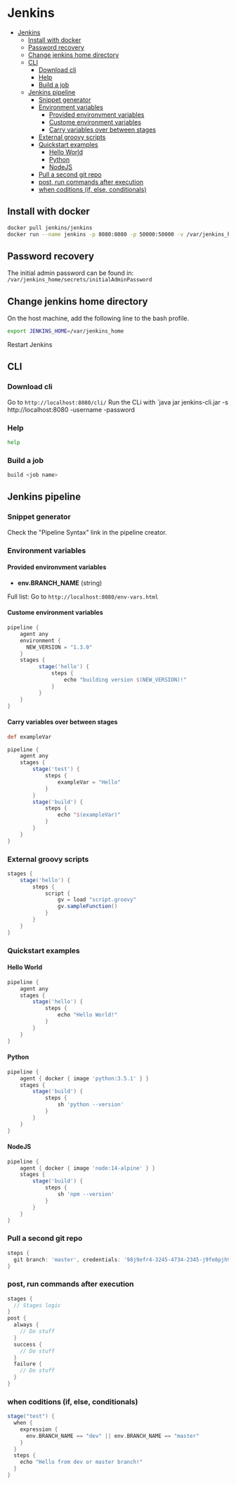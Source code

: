 # Jenkins
<!--ts-->
* [Jenkins](jenkins.md#jenkins)
   * [Install with docker](jenkins.md#install-with-docker)
   * [Password recovery](jenkins.md#password-recovery)
   * [Change jenkins home directory](jenkins.md#change-jenkins-home-directory)
   * [CLI](jenkins.md#cli)
      * [Download cli](jenkins.md#download-cli)
      * [Help](jenkins.md#help)
      * [Build a job](jenkins.md#build-a-job)
   * [Jenkins pipeline](jenkins.md#jenkins-pipeline)
      * [Snippet generator](jenkins.md#snippet-generator)
      * [Environment variables](jenkins.md#environment-variables)
         * [Provided environvment variables](jenkins.md#provided-environvment-variables)
         * [Custome environment variables](jenkins.md#custome-environment-variables)
         * [Carry variables over between stages](jenkins.md#carry-variables-over-between-stages)
      * [External groovy scripts](jenkins.md#external-groovy-scripts)
      * [Quickstart examples](jenkins.md#quickstart-examples)
         * [Hello World](jenkins.md#hello-world)
         * [Python](jenkins.md#python)
         * [NodeJS](jenkins.md#nodejs)
      * [Pull a second git repo](jenkins.md#pull-a-second-git-repo)
      * [post, run commands after execution](jenkins.md#post-run-commands-after-execution)
      * [when coditions (if, else, conditionals)](jenkins.md#when-coditions-if-else-conditionals)

<!-- Added by: runner, at: Mon Feb 14 07:33:15 UTC 2022 -->

<!--te-->

## Install with docker
```bash
docker pull jenkins/jenkins
docker run --name jenkins -p 8080:8080 -p 50000:50000 -v /var/jenkins_home 1282bc63ab17
```

## Password recovery

The initial admin password can be found in: `/var/jenkins_home/secrets/initialAdminPassword`

## Change jenkins home directory
On the host machine, add the following line to the bash profile.
```bash
export JENKINS_HOME=/var/jenkins_home
```
Restart Jenkins

## CLI

### Download cli

Go to `http://localhost:8080/cli/`
Run the CLi with `java jar jenkins-cli.jar -s http://localhost:8080 <Command to run> -username <userName> -password <password>

### Help
```bash
help
```

### Build a job
```bash
build <job name>
```

## Jenkins pipeline

### Snippet generator

Check the "Pipeline Syntax" link in the pipeline creator.

### Environment variables

#### Provided environvment variables
- **env.BRANCH_NAME** (string)

Full list: Go to `http://localhost:8080/env-vars.html`

#### Custome environment variables
```groovy
pipeline {
    agent any
    environment {
      NEW_VERSION = "1.3.0"
    }
    stages {
          stage('hello') {
              steps {
                  echo "building version $(NEW_VERSION)!"
              }
          }
    }
}
```

#### Carry variables over between stages
```groovy
def exampleVar

pipeline {
    agent any
    stages {
        stage('test') {
            steps {
                exampleVar = "Hello"
            }
        }
        stage('build') {
            steps {
                echo "$(exampleVar)"
            }
        }
    }
}
```

### External groovy scripts
```groovy
stages {
    stage('hello') {
        steps {
            script {
                gv = load "script.groovy"
                gv.sampleFunction()
            }
        }
    }
}
```

### Quickstart examples

#### Hello World
```groovy
pipeline {
    agent any
    stages {
        stage('hello') {
            steps {
                echo "Hello World!"
            }
        }
    }
}
```

#### Python
```groovy
pipeline {
    agent { docker { image 'python:3.5.1' } }
    stages {
        stage('build') {
            steps {
                sh 'python --version'
            }
        }
    }
}
```

#### NodeJS
```groovy
pipeline {
    agent { docker { image 'node:14-alpine' } }
    stages {
        stage('build') {
            steps {
                sh 'npm --version'
            }
        }
    }
}
```

### Pull a second git repo
```groovy
steps {
  git branch: 'master', credentials: '98j9efr4-3245-4734-2345-j9fe8pjh90843', url: 'https://github.com/Alexander-Hjelm/cheatsheets'
}
```

### post, run commands after execution
```groovy
stages {
  // Stages logic
}
post {
  always {
    // Do stuff
  }
  success {
    // Do stuff
  }
  failure {
    // Do stuff
  }
}
```

### when coditions (if, else, conditionals)
```groovy
stage("test") {
  when {
    expression {
      env.BRANCH_NAME == "dev" || env.BRANCH_NAME == "master"
    }
  }
  steps {
    echo "Hello from dev or master branch!"
  }
}
```
